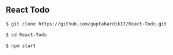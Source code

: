 ## React Todo

```sh
$ git clone https://github.com/guptahardik17/React-Todo.git
```
```sh
$ cd React-Todo
```
```sh
$ npm start
```
